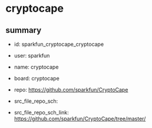 # cryptocape
 
## summary 
* id: sparkfun_cryptocape_cryptocape
* user: sparkfun
* name: cryptocape
* board: cryptocape
* repo: https://github.com/sparkfun/CryptoCape



* src_file_repo_sch: 
* src_file_repo_sch_link: https://github.com/sparkfun/CryptoCape/tree/master/




